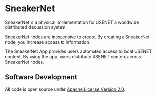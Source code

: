 SneakerNet
================================================================================
SneakerNet is a physical implementation for [USENET](https://en.wikipedia.org/wiki/Usenet)
a worldwide distributed discussion system.

SneakerNet nodes are inexpensive to create. By creating a SneakerNet node,
you increase access to information.

The SneakerNet App provides users automated access to local USENET content.
By using the app, users distribute USENET content across SneakerNet nodes.


<!-- Checkout [creation](https://github.com/redengin/sneakernet/wiki)
for details on building your own SneakerNet node. -->

Software Development
--------------------------------------------------------------------------------
All code is open source under [Apache License Version 2.0](LICENSE).

<!-- #### Overview of the repository
* [firmware/](firmware/) - embedded software for SneakerNet hardware that implements
    the REST interfaces

### Mobile App Release
* [SneakerNet Android](https://play.google.com/store/apps/details?id=monster.sneakernet)
    on Google Play. -->


